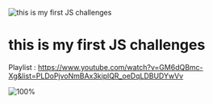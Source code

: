 ![this is my first JS challenges](https://bs-uploads.toptal.io/blackfish-uploads/components/seo/content/og_image_file/og_image/1264473/0211_JavaScript-Coding-Challenge_Luke-Social-a70614b9438520ac86c4a5eab56b6ece.png)

# this is my first JS challenges

Playlist : https://www.youtube.com/watch?v=GM6dQBmc-Xg&list=PLDoPjvoNmBAx3kiplQR_oeDqLDBUDYwVv

![100%](https://progress-bar.dev/100/?title=Done)
